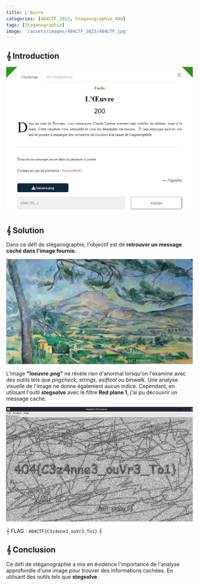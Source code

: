 ```yaml
---
title: L'Œuvre
categories: [404CTF_2023, Steganographie_404]
tags: [Steganographie]
image: '/assets/images/404CTF_2023/404CTF.jpg'
---
```


## 𝄞 Introduction

![Intro](/assets/images/404CTF_2023/Steganographie/Oeuvre/intro.png)

## 𝄞 Solution

Dans ce défi de stéganographie, l'objectif est de **retrouver un message caché dans l'image fournie.** 

![loeuvre](/assets/images/404CTF_2023/Steganographie/Oeuvre/loeuvre.png)

L'image **"loeuvre.png"** ne révèle rien d'anormal lorsqu'on l'examine avec des outils tels que *pngcheck, strings, exiftool ou binwalk.* Une analyse visuelle de l'image ne donne également aucun indice.
Cependant, en utilisant l'outil **stegsolve** avec le filtre **Red plane 1**, j'ai pu découvrir un message caché.

![Flag](/assets/images/404CTF_2023/Steganographie/Oeuvre/flag.png)


𝄞 FLAG : `404CTF{C3z4nne3_ouVr3_To1}` 𝄞

## 𝄞 Conclusion  
Ce défi de stéganographie a mis en évidence l'importance de l'analyse approfondie d'une image pour trouver des informations cachées. En utilisant des outils tels que **stegsolve**.












